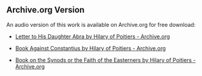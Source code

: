 ## Archive.org Version

An audio version of this work is available on Archive.org for free download:

* [Letter to His Daughter Abra by Hilary of Poitiers - Archive.org](https://archive.org/details/letter-to-his-daughter-abra)

* [Book Against Constantius by Hilary of Poitiers - Archive.org](https://archive.org/details/book-against-constantius)
* [Book on the Synods or the Faith of the Easterners by Hilary of Poitiers - Archive.org](https://archive.org/details/book-on-the-synods-or-the-faith-of-the-easterners)